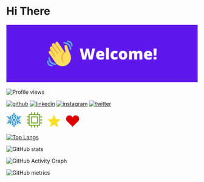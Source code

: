 # Hi There
![Hi There](https://github.com/91Pixels/91Pixels/blob/main/welcome1.png?raw=true)


![Profile views](https://gpvc.arturio.dev/91Pixels)  



[<img src='https://cdn.jsdelivr.net/npm/simple-icons@3.0.1/icons/github.svg' alt='github' height='40'>](https://github.com/91Pixels)  [<img src='https://cdn.jsdelivr.net/npm/simple-icons@3.0.1/icons/linkedin.svg' alt='linkedin' height='40'>](https://www.linkedin.com/in/91Pixels/)  [<img src='https://cdn.jsdelivr.net/npm/simple-icons@3.0.1/icons/instagram.svg' alt='instagram' height='40'>](https://www.instagram.com/91Pixels/)  [<img src='https://cdn.jsdelivr.net/npm/simple-icons@3.0.1/icons/twitter.svg' alt='twitter' height='40'>](https://twitter.com/91Pixels)  

<a href='https://archiveprogram.github.com/'><img src='https://raw.githubusercontent.com/acervenky/animated-github-badges/master/assets/acbadge.gif' width='40' height='40'></a> <a href='https://docs.github.com/en/developers'><img src='https://raw.githubusercontent.com/acervenky/animated-github-badges/master/assets/devbadge.gif' width='40' height='40'></a> <a href='https://stars.github.com/'><img src='https://raw.githubusercontent.com/acervenky/animated-github-badges/master/assets/starbadge.gif' width='35' height='35'></a> <a href='https://docs.github.com/en/github/supporting-the-open-source-community-with-github-sponsors'><img src='https://raw.githubusercontent.com/acervenky/animated-github-badges/master/assets/sponsorbadge.gif' width='35' height='35'></a> 

[![Top Langs](https://github-readme-stats.vercel.app/api/top-langs/?username=91Pixels)](https://github.com/anuraghazra/github-readme-stats)

![GitHub stats](https://github-readme-stats.vercel.app/api?username=91Pixels&show_icons=true&count_private=true)  

![GitHub Activity Graph](https://activity-graph.herokuapp.com/graph?username=91Pixels)  

![GitHub metrics](https://metrics.lecoq.io/91Pixels)  


